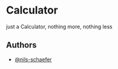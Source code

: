 
# Calculator

just a Calculator, nothing more, nothing less


## Authors

- [@nils-schaefer](https://www.github.com/nils-schaefer)


